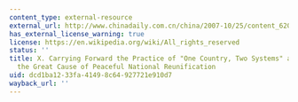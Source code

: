 ```yaml
---
content_type: external-resource
external_url: http://www.chinadaily.com.cn/china/2007-10/25/content_6204667_10.htm
has_external_license_warning: true
license: https://en.wikipedia.org/wiki/All_rights_reserved
status: ''
title: X. Carrying Forward the Practice of "One Country, Two Systems" and Advancing
  the Great Cause of Peaceful National Reunification
uid: dcd1ba12-33fa-4149-8c64-927721e910d7
wayback_url: ''
---
```

